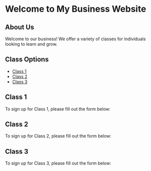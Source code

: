 # Welcome to My Business Website

## About Us

Welcome to our business! We offer a variety of classes for individuals looking to learn and grow.

## Class Options

- [Class 1](#class-1)
- [Class 2](#class-2)
- [Class 3](#class-3)

## Class 1

To sign up for Class 1, please fill out the form below:

<form id="class1SignupForm" class="classSignupForm" style="display: none;">
  <h2>Class 1 Signup Form</h2>
  <label for="class1FullName">Full Name:</label>
  <input type="text" id="class1FullName" name="class1FullName" required><br><br>
  
  <label for="class1Email">Email:</label>
  <input type="email" id="class1Email" name="class1Email" required><br><br>
  
  <input type="submit" value="Sign Up">
</form>

## Class 2

To sign up for Class 2, please fill out the form below:

<form id="class2SignupForm" class="classSignupForm" style="display: none;">
  <h2>Class 2 Signup Form</h2>
  <label for="class2FullName">Full Name:</label>
  <input type="text" id="class2FullName" name="class2FullName" required><br><br>
  
  <label for="class2Email">Email:</label>
  <input type="email" id="class2Email" name="class2Email" required><br><br>
  
  <input type="submit" value="Sign Up">
</form>

## Class 3

To sign up for Class 3, please fill out the form below:

<form id="class3SignupForm" class="classSignupForm" style="display: none;">
  <h2>Class 3 Signup Form</h2>
  <label for="class3FullName">Full Name:</label>
  <input type="text" id="class3FullName" name="class3FullName" required><br><br>
  
  <label for="class3Email">Email:</label>
  <input type="email" id="class3Email" name="class3Email" required><br><br>
  
  <input type="submit" value="Sign Up">
</form>

<script>
document.querySelectorAll(".classSignupForm").forEach(function(form) {
  form.addEventListener("submit", function(event) {
    event.preventDefault(); // Prevent the form from submitting
    
    // You can add your JavaScript code here to handle form submission, such as sending data to a server or displaying a confirmation message
    
    // For demonstration purposes, let's just display an alert message
    alert("Thank you for signing up!");
  });
});

document.querySelectorAll("a[href^='#']").forEach(function(anchor) {
  anchor.addEventListener("click", function(event) {
    event.preventDefault(); // Prevent the default anchor behavior
    
    // Hide all class signup forms
    document.querySelectorAll(".classSignupForm").forEach(function(form) {
      form.style.display = "none";
    });
    
    // Show the selected class signup form
    var classId = this.getAttribute("href").substring(1);
    var signupForm = document.getElementById(classId + "SignupForm");
    if (signupForm) {
      signupForm.style.display = "block";
    }
  });
});
</script>
